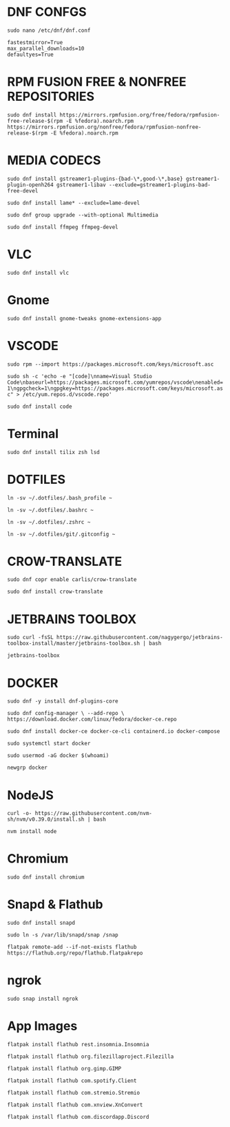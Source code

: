 # DNF CONFGS
`sudo nano /etc/dnf/dnf.conf`

```
fastestmirror=True
max_parallel_downloads=10
defaultyes=True
```


# RPM FUSION FREE & NONFREE REPOSITORIES
`sudo dnf install https://mirrors.rpmfusion.org/free/fedora/rpmfusion-free-release-$(rpm -E %fedora).noarch.rpm https://mirrors.rpmfusion.org/nonfree/fedora/rpmfusion-nonfree-release-$(rpm -E %fedora).noarch.rpm`


# MEDIA CODECS
`sudo dnf install gstreamer1-plugins-{bad-\*,good-\*,base} gstreamer1-plugin-openh264 gstreamer1-libav --exclude=gstreamer1-plugins-bad-free-devel`

`sudo dnf install lame* --exclude=lame-devel`

`sudo dnf group upgrade --with-optional Multimedia`

`sudo dnf install ffmpeg ffmpeg-devel`


# VLC
`sudo dnf install vlc`


# Gnome
`sudo dnf install gnome-tweaks gnome-extensions-app`


# VSCODE
`sudo rpm --import https://packages.microsoft.com/keys/microsoft.asc`

`sudo sh -c 'echo -e "[code]\nname=Visual Studio Code\nbaseurl=https://packages.microsoft.com/yumrepos/vscode\nenabled=1\ngpgcheck=1\ngpgkey=https://packages.microsoft.com/keys/microsoft.asc" > /etc/yum.repos.d/vscode.repo'`

`sudo dnf install code`


# Terminal
`sudo dnf install tilix zsh lsd`


# DOTFILES
`ln -sv ~/.dotfiles/.bash_profile ~`

`ln -sv ~/.dotfiles/.bashrc ~`

`ln -sv ~/.dotfiles/.zshrc ~`

`ln -sv ~/.dotfiles/git/.gitconfig ~`


# CROW-TRANSLATE
`sudo dnf copr enable carlis/crow-translate`

`sudo dnf install crow-translate`

# JETBRAINS TOOLBOX
`sudo curl -fsSL https://raw.githubusercontent.com/nagygergo/jetbrains-toolbox-install/master/jetbrains-toolbox.sh | bash`

`jetbrains-toolbox`

# DOCKER
`sudo dnf -y install dnf-plugins-core`

``sudo dnf config-manager \
    --add-repo \
    https://download.docker.com/linux/fedora/docker-ce.repo``

``sudo dnf install docker-ce docker-ce-cli containerd.io docker-compose``

`sudo systemctl start docker`

`sudo usermod -aG docker $(whoami)`

`newgrp docker`

# NodeJS

`curl -o- https://raw.githubusercontent.com/nvm-sh/nvm/v0.39.0/install.sh | bash`

`nvm install node`


# Chromium
`sudo dnf install chromium`

# Snapd & Flathub
`sudo dnf install snapd`

`sudo ln -s /var/lib/snapd/snap /snap`

`flatpak remote-add --if-not-exists flathub https://flathub.org/repo/flathub.flatpakrepo`

# ngrok

`sudo snap install ngrok`


# App Images

`flatpak install flathub rest.insomnia.Insomnia`

`flatpak install flathub org.filezillaproject.Filezilla`

`flatpak install flathub org.gimp.GIMP`

`flatpak install flathub com.spotify.Client`

`flatpak install flathub com.stremio.Stremio`

`flatpak install flathub com.xnview.XnConvert`

`flatpak install flathub com.discordapp.Discord`
